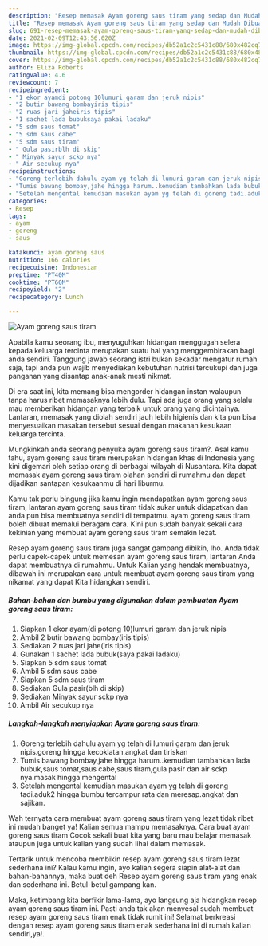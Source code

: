 ```yaml
---
description: "Resep memasak Ayam goreng saus tiram yang sedap dan Mudah Dibuat"
title: "Resep memasak Ayam goreng saus tiram yang sedap dan Mudah Dibuat"
slug: 691-resep-memasak-ayam-goreng-saus-tiram-yang-sedap-dan-mudah-dibuat
date: 2021-02-09T12:43:56.020Z
image: https://img-global.cpcdn.com/recipes/db52a1c2c5431c88/680x482cq70/ayam-goreng-saus-tiram-foto-resep-utama.jpg
thumbnail: https://img-global.cpcdn.com/recipes/db52a1c2c5431c88/680x482cq70/ayam-goreng-saus-tiram-foto-resep-utama.jpg
cover: https://img-global.cpcdn.com/recipes/db52a1c2c5431c88/680x482cq70/ayam-goreng-saus-tiram-foto-resep-utama.jpg
author: Eliza Roberts
ratingvalue: 4.6
reviewcount: 7
recipeingredient:
- "1 ekor ayamdi potong 10lumuri garam dan jeruk nipis"
- "2 butir bawang bombayiris tipis"
- "2 ruas jari jaheiris tipis"
- "1 sachet lada bubuksaya pakai ladaku"
- "5 sdm saus tomat"
- "5 sdm saus cabe"
- "5 sdm saus tiram"
- " Gula pasirblh di skip"
- " Minyak sayur sckp nya"
- " Air secukup nya"
recipeinstructions:
- "Goreng terlebih dahulu ayam yg telah di lumuri garam dan jeruk nipis.goreng hingga kecoklatan.angkat dan tiriskan"
- "Tumis bawang bombay,jahe hingga harum..kemudian tambahkan lada bubuk,saus tomat,saus cabe,saus tiram,gula pasir dan air sckp nya.masak hingga mengental"
- "Setelah mengental kemudian masukan ayam yg telah di goreng tadi.aduk2 hingga bumbu tercampur rata dan meresap.angkat dan sajikan."
categories:
- Resep
tags:
- ayam
- goreng
- saus

katakunci: ayam goreng saus 
nutrition: 166 calories
recipecuisine: Indonesian
preptime: "PT40M"
cooktime: "PT60M"
recipeyield: "2"
recipecategory: Lunch

---
```



![Ayam goreng saus tiram](https://img-global.cpcdn.com/recipes/db52a1c2c5431c88/680x482cq70/ayam-goreng-saus-tiram-foto-resep-utama.jpg)

Apabila kamu seorang ibu, menyuguhkan hidangan menggugah selera kepada keluarga tercinta merupakan suatu hal yang menggembirakan bagi anda sendiri. Tanggung jawab seorang istri bukan sekadar mengatur rumah saja, tapi anda pun wajib menyediakan kebutuhan nutrisi tercukupi dan juga panganan yang disantap anak-anak mesti nikmat.

Di era  saat ini, kita memang bisa mengorder hidangan instan walaupun tanpa harus ribet memasaknya lebih dulu. Tapi ada juga orang yang selalu mau memberikan hidangan yang terbaik untuk orang yang dicintainya. Lantaran, memasak yang diolah sendiri jauh lebih higienis dan kita pun bisa menyesuaikan masakan tersebut sesuai dengan makanan kesukaan keluarga tercinta. 



Mungkinkah anda seorang penyuka ayam goreng saus tiram?. Asal kamu tahu, ayam goreng saus tiram merupakan hidangan khas di Indonesia yang kini digemari oleh setiap orang di berbagai wilayah di Nusantara. Kita dapat memasak ayam goreng saus tiram olahan sendiri di rumahmu dan dapat dijadikan santapan kesukaanmu di hari liburmu.

Kamu tak perlu bingung jika kamu ingin mendapatkan ayam goreng saus tiram, lantaran ayam goreng saus tiram tidak sukar untuk didapatkan dan anda pun bisa membuatnya sendiri di tempatmu. ayam goreng saus tiram boleh dibuat memalui beragam cara. Kini pun sudah banyak sekali cara kekinian yang membuat ayam goreng saus tiram semakin lezat.

Resep ayam goreng saus tiram juga sangat gampang dibikin, lho. Anda tidak perlu capek-capek untuk memesan ayam goreng saus tiram, lantaran Anda dapat membuatnya di rumahmu. Untuk Kalian yang hendak membuatnya, dibawah ini merupakan cara untuk membuat ayam goreng saus tiram yang nikamat yang dapat Kita hidangkan sendiri.

<!--inarticleads1-->

##### Bahan-bahan dan bumbu yang digunakan dalam pembuatan Ayam goreng saus tiram:

1. Siapkan 1 ekor ayam(di potong 10)lumuri garam dan jeruk nipis
1. Ambil 2 butir bawang bombay(iris tipis)
1. Sediakan 2 ruas jari jahe(iris tipis)
1. Gunakan 1 sachet lada bubuk(saya pakai ladaku)
1. Siapkan 5 sdm saus tomat
1. Ambil 5 sdm saus cabe
1. Siapkan 5 sdm saus tiram
1. Sediakan  Gula pasir(blh di skip)
1. Sediakan  Minyak sayur sckp nya
1. Ambil  Air secukup nya




<!--inarticleads2-->

##### Langkah-langkah menyiapkan Ayam goreng saus tiram:

1. Goreng terlebih dahulu ayam yg telah di lumuri garam dan jeruk nipis.goreng hingga kecoklatan.angkat dan tiriskan
1. Tumis bawang bombay,jahe hingga harum..kemudian tambahkan lada bubuk,saus tomat,saus cabe,saus tiram,gula pasir dan air sckp nya.masak hingga mengental
1. Setelah mengental kemudian masukan ayam yg telah di goreng tadi.aduk2 hingga bumbu tercampur rata dan meresap.angkat dan sajikan.




Wah ternyata cara membuat ayam goreng saus tiram yang lezat tidak ribet ini mudah banget ya! Kalian semua mampu memasaknya. Cara buat ayam goreng saus tiram Cocok sekali buat kita yang baru mau belajar memasak ataupun juga untuk kalian yang sudah lihai dalam memasak.

Tertarik untuk mencoba membikin resep ayam goreng saus tiram lezat sederhana ini? Kalau kamu ingin, ayo kalian segera siapin alat-alat dan bahan-bahannya, maka buat deh Resep ayam goreng saus tiram yang enak dan sederhana ini. Betul-betul gampang kan. 

Maka, ketimbang kita berfikir lama-lama, ayo langsung aja hidangkan resep ayam goreng saus tiram ini. Pasti anda tak akan menyesal sudah membuat resep ayam goreng saus tiram enak tidak rumit ini! Selamat berkreasi dengan resep ayam goreng saus tiram enak sederhana ini di rumah kalian sendiri,ya!.

